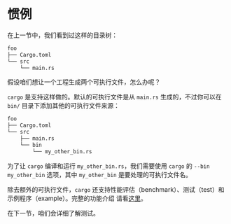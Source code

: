 # 惯例

在上一节中，我们看到过这样的目录树：

```txt
foo
├── Cargo.toml
└── src
    └── main.rs
```

假设咱们想让一个工程生成两个可执行文件，怎么办呢？

`cargo` 是支持这样做的。默认的可执行文件是从 `main.rs` 生成的，不过你可以在
 `bin/` 目录下添加其他的可执行文件来源：

```txt
foo
├── Cargo.toml
└── src
    ├── main.rs
    └── bin
        └── my_other_bin.rs
```

为了让 `cargo` 编译和运行 `my_other_bin.rs`，我们需要使用 `cargo` 的
 `--bin my_other_bin` 选项，其中 `my_other_bin` 是要处理的可执行文件名。

除去额外的可执行文件，`cargo` 还支持性能评估（benchmark）、测试（test）和
示例程序（example）。完整的功能介绍
请看[这里](http://doc.crates.io/book/guide/project-layout.html)。

在下一节，咱们会详细了解测试。
